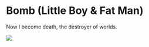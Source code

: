 # Bomb (Little Boy & Fat Man)
Now I become death, the destroyer of worlds.



![](https://media.tenor.com/79fbJX1FwqMAAAAd/now-i-am-become-death-oppenheimer.gif)
